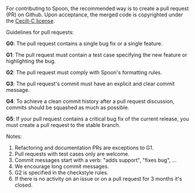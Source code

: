 For contributing to Spoon, the recommended way is to create a pull request (PR) on Github. Upon acceptance, the merged code is copyrighted under the [Cecill-C license](http://www.cecill.info/licences/Licence_CeCILL-C_V1-en.html).

Guidelines for pull requests:

**G0**: The pull request contains a single bug fix or a single feature. 

**G1**: The pull request must contain a test case specifying the new feature or highlighting the bug. 

**G2**: The pull request must comply with Spoon's formatting rules.

**G3**: The pull request's commit must have an explicit and clear commit message.

**G4**: To achieve a clean commit history after a pull request discussion, commits should be squashed as much as possible.

**G5**: If your pull request contains a critical bug fix of the current release, you must create a pull request to the stable branch.


Notes:

1. Refactoring and documentation PRs are exceptions to G1.
1. Pull requests with test cases only are welcome.
1. Commit messages start with a verb: "adds support", "fixes bug", ...
1. We encourage long commit messages.
1. G2 is specified in the checkstyle rules.
1. If there is no activity on an issue or on a pull request for 3 months it's closed.
